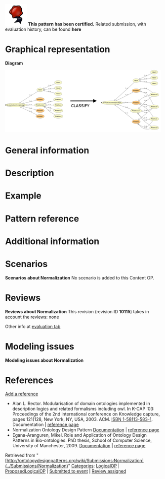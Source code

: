 [![](../images/thumb/b/b5/Certified.png/70px-Certified.png)](../Image/Certified.png "Certified.png") __This pattern has been certified.__
Related submission, with evaluation history, can be found __here__





#  Graphical representation


__Diagram__




[![Image:Normalisation abstract.png](../images/5/55/Normalisation_abstract.png)](../Image/Normalisation_abstract.png "Image:Normalisation abstract.png")




#  General information


  




#  Description


  




#  Example


  




#  Pattern reference


#  Additional information


#  Scenarios



__Scenarios about Normalization__
No scenario is added to this Content OP.




#  Reviews



__Reviews about Normalization__
This revision (revision ID __10115__) takes in account the reviews: none


Other info at [evaluation tab](http://ontologydesignpatterns.org/wiki/index.php?title=Submissions:Normalization&action=evaluation "http://ontologydesignpatterns.org/wiki/index.php?title=Submissions:Normalization&action=evaluation")




  




#  Modeling issues



__Modeling issues about Normalization__

  




#  References


[Add a reference](index.php@title=Odp%253AAdd_reference&subject=../Submissions/Normalization "http://ontologydesignpatterns.org/wiki/index.php?title=Odp:Add_reference&subject=Submissions%3ANormalization")



* Alan L. Rector. Modularisation of domain ontologies implemented in description logics and related formalisms including owl. In K-CAP '03: Proceedings of the 2nd international conference on Knowledge capture, pages 121{128, New York, NY, USA, 2003. ACM. [ISBN 1-58113-583-1](http://ontologydesignpatterns.org/wiki/Special:BookSources/1581135831). Documentation | [reference page](../Community/References/Modularisation_of_domain_ontologies_implemented_in_description_logics_and_related_formalisms_including_owl_3 "Community:References/Modularisation of domain ontologies implemented in description logics and related formalisms including owl 3")
* Normalization Ontology Design Pattern [Documentation](http://www.gong.manchester.ac.uk/odp/html/Normalisation.html "http://www.gong.manchester.ac.uk/odp/html/Normalisation.html") | [reference page](../Community/References/Normalization_ODP_2 "Community:References/Normalization ODP 2")
* Egana-Aranguren, Mikel. Role and Application of Ontology Design Patterns in Bio-ontologies. PhD thesis, School of Computer Science, University of Manchester, 2009. [Documentation](http://mikeleganaaranguren.files.wordpress.com/2010/01/thesis.pdf "http://mikeleganaaranguren.files.wordpress.com/2010/01/thesis.pdf") | [reference page](../Community/References/Role_and_Application_of_Ontology_Design_Patterns_in_Bio-ontologies "Community:References/Role and Application of Ontology Design Patterns in Bio-ontologies")


  






Retrieved from "[http://ontologydesignpatterns.org/wiki/Submissions:Normalization](../Submissions/Normalization)"
 [Categories](http://ontologydesignpatterns.org/wiki/Special:Categories "Special:Categories"): [LogicalOP](../Category/LogicalOP "Category:LogicalOP") | [ProposedLogicalOP](../Category/ProposedLogicalOP "Category:ProposedLogicalOP") | [Submitted to event](../Category/Submitted_to_event "Category:Submitted to event") | [Review assigned](../Category/Review_assigned "Category:Review assigned")